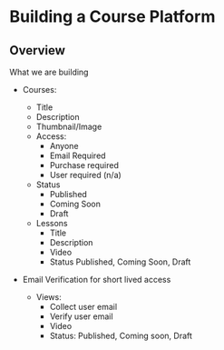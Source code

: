 # Building a Course Platform

## Overview
What we are building

- Courses:
    - Title
    - Description
    - Thumbnail/Image
    - Access:
        - Anyone
        - Email Required
        - Purchase required
        - User required (n/a)
    - Status
        - Published
        - Coming Soon
        - Draft
    - Lessons
        - Title
        - Description
        - Video
        - Status Published, Coming Soon, Draft

- Email Verification for short lived access
    - Views:
        - Collect user email
        - Verify user email
        - Video
        - Status: Published, Coming soon, Draft